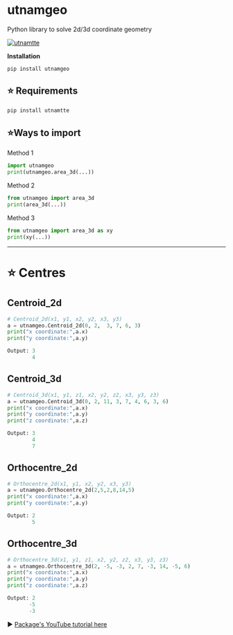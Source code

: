 # utnamgeo
Python library to solve 2d/3d coordinate geometry

[![utnamtte](https://img.shields.io/badge/PyPi-0.0.1-3670A0?style=for-the-badge&logoColor=ffdd54)](https://pypi.org/project/utnamgeo/)


**Installation**


    pip install utnamgeo

## ⭐ Requirements
```python
pip install utnamtte

```

## ⭐Ways to import

Method 1

```python
import utnamgeo
print(utnamgeo.area_3d(...))
```


Method 2

```python
from utnamgeo import area_3d
print(area_3d(...))
```

Method 3

```python
from utnamgeo import area_3d as xy
print(xy(...))
```

---------------------------------------------------------

# ⭐ Centres

## Centroid_2d
```python
# Centroid_2d(x1, y1, x2, y2, x3, y3)
a = utnamgeo.Centroid_2d(0, 2,  3, 7, 6, 3)
print("x coordinate:",a.x)
print("y coordinate:",a.y)
```
```python
Output: 3
        4
```

## Centroid_3d
```python
# Centroid_3d(x1, y1, z1, x2, y2, z2, x3, y3, z3)
a = utnamgeo.Centroid_3d(0, 2, 11, 3, 7, 4, 6, 3, 6)
print("x coordinate:",a.x)
print("y coordinate:",a.y)
print("z coordinate:",a.z)

```
```python
Output: 3
        4
        7
```

## Orthocentre_2d
```python
# Orthocentre_2d(x1, y1, x2, y2, x3, y3)
a = utnamgeo.Orthocentre_2d(2,5,2,8,14,5)
print("x coordinate:",a.x)
print("y coordinate:",a.y)
```
```python
Output: 2
        5  
```
## Orthocentre_3d
```python
# Orthocentre_3d(x1, y1, z1, x2, y2, z2, x3, y3, z3)
a = utnamgeo.Orthocentre_3d(2, -5, -3, 2, 7, -3, 14, -5, 6)
print("x coordinate:",a.x)
print("y coordinate:",a.y)
print("z coordinate:",a.z)

```
```python
Output: 2
       -5
       -3  
```


▶️  [Package's YouTube tutorial here](https://www.youtube.com/playlist?list=PLZchMekN22UmCqi9sCEEoAYBPsNvQrvBU)

